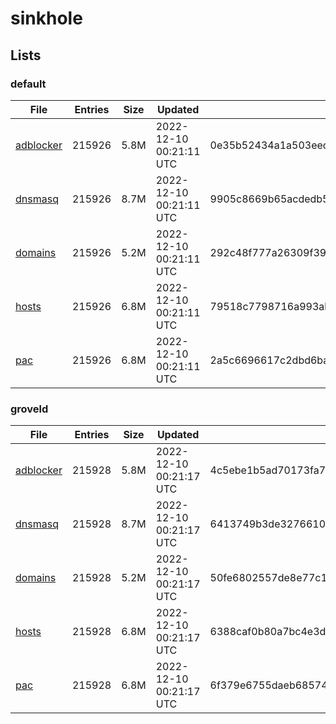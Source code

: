 # sinkhole

## Lists

### default

|File|Entries|Size|Updated|Hash|
|-|-|-|-|-|
|[adblocker](https://raw.githubusercontent.com/groveld/sinkhole/lists/default/adblocker.txt)|215926|5.8M|2022-12-10 00:21:11 UTC|0e35b52434a1a503eed9591ac9eecf52f7f83c3477c2fcc50ee60fa045cec62a|
|[dnsmasq](https://raw.githubusercontent.com/groveld/sinkhole/lists/default/dnsmasq.txt)|215926|8.7M|2022-12-10 00:21:11 UTC|9905c8669b65acdedb59c9af31b810779cdf7d2e01254854b3728b6c1f69b0ee|
|[domains](https://raw.githubusercontent.com/groveld/sinkhole/lists/default/domains.txt)|215926|5.2M|2022-12-10 00:21:11 UTC|292c48f777a26309f39126a3f9492e6759f74477b1558abee68befe3a09c7b34|
|[hosts](https://raw.githubusercontent.com/groveld/sinkhole/lists/default/hosts.txt)|215926|6.8M|2022-12-10 00:21:11 UTC|79518c7798716a993abd0d42dc67b6dc07a914e7bc779ad60d818ddecad9dfdc|
|[pac](https://raw.githubusercontent.com/groveld/sinkhole/lists/default/pac.txt)|215926|6.8M|2022-12-10 00:21:11 UTC|2a5c6696617c2dbd6bac6bea611dd8296a7aecf64d47890db921d707c3bf6ca1|

### groveld

|File|Entries|Size|Updated|Hash|
|-|-|-|-|-|
|[adblocker](https://raw.githubusercontent.com/groveld/sinkhole/lists/groveld/adblocker.txt)|215928|5.8M|2022-12-10 00:21:17 UTC|4c5ebe1b5ad70173fa746ea81e7e1658a05559df81bd330319187bc81fb13e94|
|[dnsmasq](https://raw.githubusercontent.com/groveld/sinkhole/lists/groveld/dnsmasq.txt)|215928|8.7M|2022-12-10 00:21:17 UTC|6413749b3de3276610edef6959283773ede293d1b9ac92fef76407666424569b|
|[domains](https://raw.githubusercontent.com/groveld/sinkhole/lists/groveld/domains.txt)|215928|5.2M|2022-12-10 00:21:17 UTC|50fe6802557de8e77c16bee2763472b2be29f0af6bc08a3387a875e853184e27|
|[hosts](https://raw.githubusercontent.com/groveld/sinkhole/lists/groveld/hosts.txt)|215928|6.8M|2022-12-10 00:21:17 UTC|6388caf0b80a7bc4e3dfa88e682b0a60598f73cff76889c95e07fa807018dd43|
|[pac](https://raw.githubusercontent.com/groveld/sinkhole/lists/groveld/pac.txt)|215928|6.8M|2022-12-10 00:21:17 UTC|6f379e6755daeb6857475be3d2004ae2554a21f0bcbde39e30f8a1db0fe69de5|
